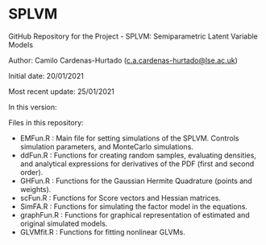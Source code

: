 # SPLVM

GitHub Repository for the Project - SPLVM: Semiparametric Latent Variable Models

Author: Camilo Cardenas-Hurtado (c.a.cardenas-hurtado@lse.ac.uk)

Initial date: 20/01/2021

Most recent update: 25/01/2021

In this version:

Files in this repository:
- EMFun.R    : Main file for setting simulations of the SPLVM. Controls simulation parameters, and MonteCarlo simulations.
- ddFun.R    : Functions for creating random samples, evaluating densities, and analytical expressions for derivatives of the PDF (first and second order).
- GHFun.R    : Functions for the Gaussian Hermite Quadrature (points and weights).
- scFun.R    : Functions for Score vectors and Hessian matrices.
- SimFA.R    : Functions for simulating the factor model in the equations.
- graphFun.R : Functions for graphical representation of estimated and original simulated models.
- GLVMfit.R  : Functions for fitting nonlinear GLVMs.
